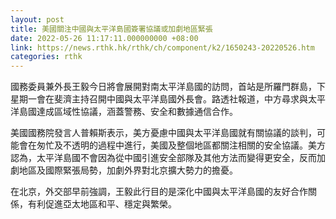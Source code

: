 ```yaml
---
layout: post
title: 美國關注中國與太平洋島國簽署協議或加劇地區緊張
date: 2022-05-26 11:17:11.000000000 +08:00
link: https://news.rthk.hk/rthk/ch/component/k2/1650243-20220526.htm
categories: rthk
---
```


國務委員兼外長王毅今日將會展開對南太平洋島國的訪問，首站是所羅門群島，下星期一會在斐濟主持召開中國與太平洋島國外長會。路透社報道，中方尋求與太平洋島國達成區域性協議，涵蓋警務、安全和數據通信合作。

美國國務院發言人普賴斯表示，美方憂慮中國與太平洋島國就有關協議的談判，可能會在匆忙及不透明的過程中進行，美國及整個地區都關注相關的安全協議。美方認為，太平洋島國不會因為從中國引進安全部隊及其他方法而變得更安全，反而加劇地區及國際緊張局勢，加劇外界對北京擴大勢力的擔憂。

在北京，外交部早前強調，王毅此行目的是深化中國與太平洋島國的友好合作關係，有利促進亞太地區和平、穩定與繁榮。

